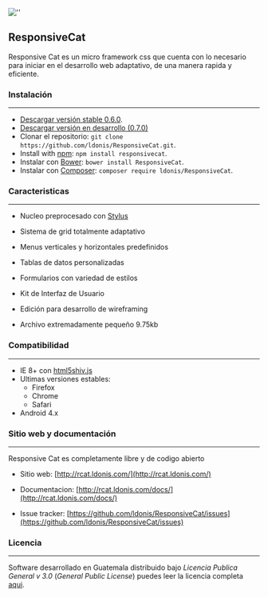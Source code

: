 ![''](http://rcat.ldonis.com/www/rcat.ldonis.com/Template/img/rcat.png "Responsive cat")

## ResponsiveCat
Responsive Cat es un micro framework css que cuenta con lo necesario para iniciar en el desarrollo web adaptativo, de una manera rapida y eficiente.

### Instalación
----------------
* [Descargar versión stable 0.6.0](https://github.com/ldonis/ResponsiveCat/archive/0.6.0.zip).
* [Descargar versión en desarrollo (0.7.0)](https://github.com/ldonis/ResponsiveCat/archive/master.zip)
* Clonar el repositorio: `git clone https://github.com/ldonis/ResponsiveCat.git`.
* Install with [npm](https://www.npmjs.com): `npm install responsivecat`.
* Instalar con [Bower](http://bower.io): `bower install ResponsiveCat`.
* Instalar con [Composer](https://getcomposer.org): `composer require ldonis/ResponsiveCat`.

### Caracteristicas
---------------

* Nucleo preprocesado con [Stylus](https://learnboost.github.io/stylus/)

* Sistema de grid totalmente adaptativo

* Menus verticales y horizontales predefinidos

* Tablas de datos personalizadas

* Formularios con variedad de estilos

* Kit de Interfaz de Usuario

* Edición para desarrollo de wireframing

* Archivo extremadamente pequeño 9.75kb

### Compatibilidad
----------------------

* IE 8+ con [html5shiv.js](https://github.com/aFarkas/html5shiv)
* Ultimas versiones estables:
    + Firefox
    + Chrome
    + Safari
* Android 4.x

### Sitio web y documentación
----------------

Responsive Cat es completamente libre y de codigo abierto

* Sitio web: [http://rcat.ldonis.com/](http://rcat.ldonis.com/)

* Documentacion: [http://rcat.ldonis.com/docs/](http://rcat.ldonis.com/docs/)

* Issue tracker: [https://github.com/ldonis/ResponsiveCat/issues](https://github.com/ldonis/ResponsiveCat/issues)

### Licencia
----------------

Software desarrollado en Guatemala distribuido bajo *Licencia Publica General v 3.0* (*General Public License*)  puedes leer la licencia completa [aqui](https://github.com/ldonis/ResponsiveCat/blob/master/LICENSE).
